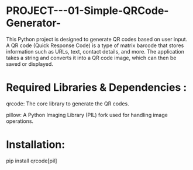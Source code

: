 # PROJECT---01-Simple-QRCode-Generator-
This Python project is designed to generate QR codes based on user input. A QR code (Quick Response Code) is a type of matrix barcode that stores information such as URLs, text, contact details, and more. The application takes a string and converts it into a QR code image, which can then be saved or displayed.

# Required Libraries & Dependencies :
qrcode: The core library to generate the QR codes.

pillow: A Python Imaging Library (PIL) fork used for handling image operations.

# Installation:
  pip install qrcode[pil]
